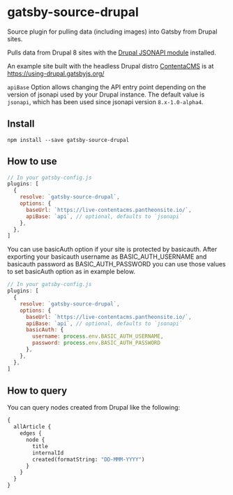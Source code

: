 # gatsby-source-drupal

Source plugin for pulling data (including images) into Gatsby from Drupal sites.

Pulls data from Drupal 8 sites with the
[Drupal JSONAPI module](https://www.drupal.org/project/jsonapi) installed.

An example site built with the headless Drupal distro
[ContentaCMS](https://twitter.com/contentacms) is at
https://using-drupal.gatsbyjs.org/

`apiBase` Option allows changing the API entry point depending on the version of
jsonapi used by your Drupal instance. The default value is `jsonapi`, which has
been used since jsonapi version `8.x-1.0-alpha4`.

## Install

`npm install --save gatsby-source-drupal`

## How to use

```javascript
// In your gatsby-config.js
plugins: [
  {
    resolve: `gatsby-source-drupal`,
    options: {
      baseUrl: `https://live-contentacms.pantheonsite.io/`,
      apiBase: `api`, // optional, defaults to `jsonapi`
    },
  },
]
```

You can use basicAuth option if your site is protected by basicauth. 
After exporting your basicauth username as 
BASIC_AUTH_USERNAME and basicauth password as BASIC_AUTH_PASSWORD
you can use those values to set basicAuth option as in example below.

```javascript
// In your gatsby-config.js
plugins: [
  {
    resolve: `gatsby-source-drupal`,
    options: {
      baseUrl: `https://live-contentacms.pantheonsite.io/`,
      apiBase: `api`, // optional, defaults to `jsonapi`
      basicAuth: {
        username: process.env.BASIC_AUTH_USERNAME,
        password: process.env.BASIC_AUTH_PASSWORD
      },
    },
  },
]
```

## How to query

You can query nodes created from Drupal like the following:

```graphql
{
  allArticle {
    edges {
      node {
        title
        internalId
        created(formatString: "DD-MMM-YYYY")
      }
    }
  }
}
```
